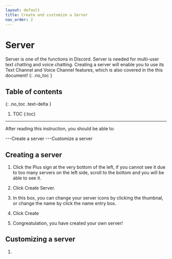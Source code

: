 ```yaml
---
layout: default
title: Create and customize a Server
nav_order: 2
---
```


# Server
Server is one of the functions in Discord. Server is needed for multi-user text chatting and voice chatting. Creating a server will enable you to use its Text Channel and Voice Channel features, which is also covered in the this document!
{: .no_toc }

## Table of contents

{: .no_toc .text-delta }

1. TOC
{:toc}

---
After reading this instruction, you should be able to:

---Create a server
---Customize a server

## Creating a server  

1. Click the Plus sign at the very bottom of the left, if you cannot see it due to too many servers on the left side, scroll to the bottom and you will be able to see it.

2. Click Create Server.

3. In this box, you can change your server icons by clicking the thumbnal, or change the name by click the name entry box.

4. Click Create

5. Congreatulation, you have created your own server!

## Customizing a server

1. 
